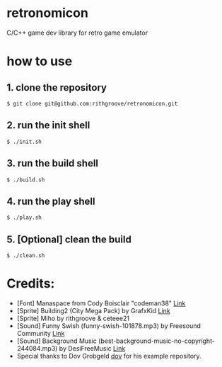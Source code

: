 # retronomicon
C/C++ game dev library for retro game emulator 

# how to use

## 1. clone the repository
`
	$ git clone git@github.com:rithgroove/retronomicon.git
`

## 2. run the init shell
`
	$ ./init.sh
`

## 3. run the build shell
`
	$ ./build.sh
`

## 4. run the play shell
`
	$ ./play.sh
`

## 5. [Optional] clean the build
`
	$ ./clean.sh
`


# Credits:

- [Font] Manaspace from Cody Boisclair "codeman38" [Link](https://www.zone38.net/font/)
- [Sprite] Building2 (City Mega Pack) by  GrafxKid [Link](https://opengameart.org/content/city-mega-pack)
- [Sprite] Miho by rithgroove & ceteee21
- [Sound] Funny Swish (funny-swish-101878.mp3) by Freesound Community [Link](https://pixabay.com/sound-effects/funny-swish-101878/)
- [Sound] Background Music (best-background-music-no-copyright-244084.mp3) by DesiFreeMusic [Link](https://pixabay.com/music/beats-best-background-music-no-copyright-244084/)
- Special thanks to Dov Grobgeld [dov](https://github.com/dov) for his example repository. 